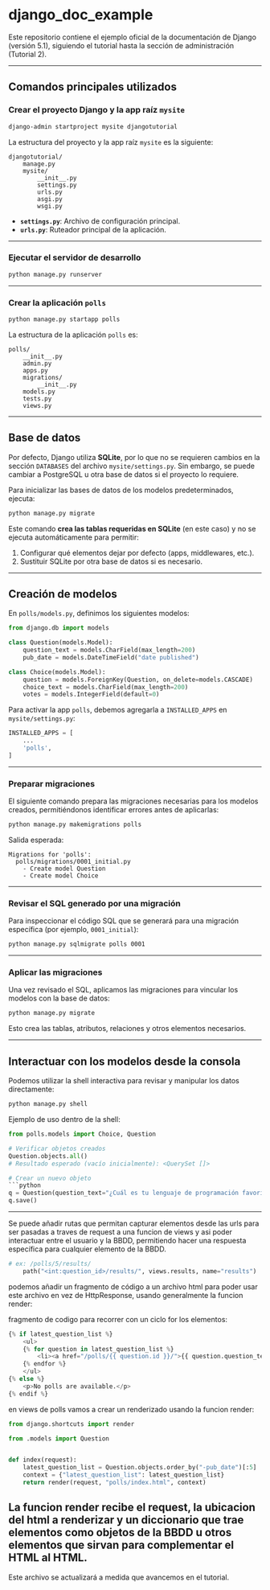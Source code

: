 
# django_doc_example

Este repositorio contiene el ejemplo oficial de la documentación de Django (versión 5.1), siguiendo el tutorial hasta la sección de administración (Tutorial 2).

---

## Comandos principales utilizados

### Crear el proyecto Django y la app raíz `mysite`

```bash
django-admin startproject mysite djangotutorial
```

La estructura del proyecto y la app raíz `mysite` es la siguiente:

```
djangotutorial/
    manage.py
    mysite/
        __init__.py
        settings.py
        urls.py
        asgi.py
        wsgi.py
```

- **`settings.py`**: Archivo de configuración principal.
- **`urls.py`**: Ruteador principal de la aplicación.

---

### Ejecutar el servidor de desarrollo

```bash
python manage.py runserver
```

---

### Crear la aplicación `polls`

```bash
python manage.py startapp polls
```

La estructura de la aplicación `polls` es:

```
polls/
    __init__.py
    admin.py
    apps.py
    migrations/
        __init__.py
    models.py
    tests.py
    views.py
```

---

## Base de datos

Por defecto, Django utiliza **SQLite**, por lo que no se requieren cambios en la sección `DATABASES` del archivo `mysite/settings.py`. Sin embargo, se puede cambiar a PostgreSQL u otra base de datos si el proyecto lo requiere.

Para inicializar las bases de datos de los modelos predeterminados, ejecuta:

```bash
python manage.py migrate
```

Este comando **crea las tablas requeridas en SQLite** (en este caso) y no se ejecuta automáticamente para permitir:

1. Configurar qué elementos dejar por defecto (apps, middlewares, etc.).
2. Sustituir SQLite por otra base de datos si es necesario.

---

## Creación de modelos

En `polls/models.py`, definimos los siguientes modelos:

```python
from django.db import models

class Question(models.Model):
    question_text = models.CharField(max_length=200)
    pub_date = models.DateTimeField("date published")

class Choice(models.Model):
    question = models.ForeignKey(Question, on_delete=models.CASCADE)
    choice_text = models.CharField(max_length=200)
    votes = models.IntegerField(default=0)
```

Para activar la app `polls`, debemos agregarla a `INSTALLED_APPS` en `mysite/settings.py`:

```python
INSTALLED_APPS = [
    ...
    'polls',
]
```

---

### Preparar migraciones

El siguiente comando prepara las migraciones necesarias para los modelos creados, permitiéndonos identificar errores antes de aplicarlas:

```bash
python manage.py makemigrations polls
```

Salida esperada:

```
Migrations for 'polls':
  polls/migrations/0001_initial.py
    - Create model Question
    - Create model Choice
```

---

### Revisar el SQL generado por una migración

Para inspeccionar el código SQL que se generará para una migración específica (por ejemplo, `0001_initial`):

```bash
python manage.py sqlmigrate polls 0001
```

---

### Aplicar las migraciones

Una vez revisado el SQL, aplicamos las migraciones para vincular los modelos con la base de datos:

```bash
python manage.py migrate
```

Esto crea las tablas, atributos, relaciones y otros elementos necesarios.

---

## Interactuar con los modelos desde la consola

Podemos utilizar la shell interactiva para revisar y manipular los datos directamente:

```bash
python manage.py shell
```

Ejemplo de uso dentro de la shell:

```python
from polls.models import Choice, Question

# Verificar objetos creados
Question.objects.all()
# Resultado esperado (vacío inicialmente): <QuerySet []>

# Crear un nuevo objeto
```python
q = Question(question_text="¿Cuál es tu lenguaje de programación favorito?", pub_date=timezone.now())
q.save()
```
---
Se puede añadir rutas que permitan capturar elementos desde las urls para ser pasadas a traves de request a una funcion de views y asi poder interactuar entre el usuario y la BBDD, permitiendo hacer una respuesta específica para cualquier elemento de la BBDD.

```python
# ex: /polls/5/results/
    path("<int:question_id>/results/", views.results, name="results")
```


podemos añadir un fragmento de código a un archivo html para poder usar este archivo en vez de HttpResponse, usando generalmente la funcion render:

fragmento de codigo para recorrer con un ciclo for los elementos:
```python
{% if latest_question_list %}
    <ul>
    {% for question in latest_question_list %}
        <li><a href="/polls/{{ question.id }}/">{{ question.question_text }}</a></li>
    {% endfor %}
    </ul>
{% else %}
    <p>No polls are available.</p>
{% endif %}
```


en views de polls vamos a crear un renderizado usando la funcion render:

```python
from django.shortcuts import render

from .models import Question


def index(request):
    latest_question_list = Question.objects.order_by("-pub_date")[:5]
    context = {"latest_question_list": latest_question_list}
    return render(request, "polls/index.html", context)
```
La funcion render recibe el request, la ubicacion del html a renderizar y un diccionario que trae elementos como objetos de la BBDD u otros elementos que sirvan para complementar el HTML al HTML.
---

Este archivo se actualizará a medida que avancemos en el tutorial.
